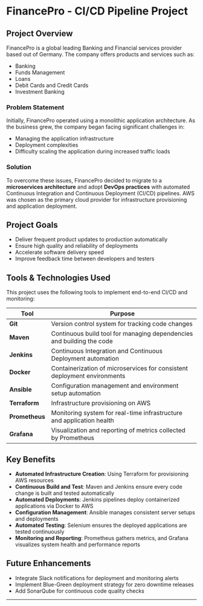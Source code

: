 # FinancePro - CI/CD Pipeline Project

## Project Overview
FinancePro is a global leading Banking and Financial services provider based out of Germany. The company offers products and services such as:
- Banking
- Funds Management
- Loans
- Debit Cards and Credit Cards
- Investment Banking

### Problem Statement
Initially, FinancePro operated using a monolithic application architecture. As the business grew, the company began facing significant challenges in:
- Managing the application infrastructure
- Deployment complexities
- Difficulty scaling the application during increased traffic loads

### Solution
To overcome these issues, FinancePro decided to migrate to a **microservices architecture** and adopt **DevOps practices** with automated Continuous Integration and Continuous Deployment (CI/CD) pipelines. AWS was chosen as the primary cloud provider for infrastructure provisioning and application deployment.

## Project Goals
- Deliver frequent product updates to production automatically
- Ensure high quality and reliability of deployments
- Accelerate software delivery speed
- Improve feedback time between developers and testers

## Tools & Technologies Used
This project uses the following tools to implement end-to-end CI/CD and monitoring:

| Tool         | Purpose                                                                 |
|--------------|-------------------------------------------------------------------------|
| **Git**      | Version control system for tracking code changes                        |
| **Maven**    | Continuous build tool for managing dependencies and building the code  |
| **Jenkins**  | Continuous Integration and Continuous Deployment automation            |
| **Docker**   | Containerization of microservices for consistent deployment environments |
| **Ansible**  | Configuration management and environment setup automation              |
| **Terraform**| Infrastructure provisioning on AWS                                      |
| **Prometheus**| Monitoring system for real-time infrastructure and application health   |
| **Grafana**  | Visualization and reporting of metrics collected by Prometheus         |

## Key Benefits
- **Automated Infrastructure Creation**: Using Terraform for provisioning AWS resources
- **Continuous Build and Test**: Maven and Jenkins ensure every code change is built and tested automatically
- **Automated Deployments**: Jenkins pipelines deploy containerized applications via Docker to AWS
- **Configuration Management**: Ansible manages consistent server setups and deployments
- **Automated Testing**: Selenium ensures the deployed applications are tested continuously
- **Monitoring and Reporting**: Prometheus gathers metrics, and Grafana visualizes system health and performance reports

## Future Enhancements
- Integrate Slack notifications for deployment and monitoring alerts
- Implement Blue-Green deployment strategy for zero downtime releases
- Add SonarQube for continuous code quality checks

---


